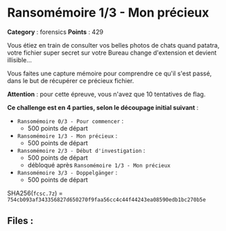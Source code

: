 # Ransomémoire 1/3 - Mon précieux

**Category** : forensics
**Points** : 429

Vous étiez en train de consulter vos belles photos de chats quand patatra, votre fichier super secret sur votre Bureau change d'extension et devient illisible...

Vous faites une capture mémoire pour comprendre ce qu'il s'est passé, dans le but de récupérer ce précieux fichier.

**Attention** : pour cette épreuve, vous n'avez que 10 tentatives de flag.

**Ce challenge est en 4 parties, selon le découpage initial suivant** :
- `Ransomémoire 0/3 - Pour commencer` :
    * 500 points de départ
- `Ransomémoire 1/3 - Mon précieux` :
    * 500 points de départ
- `Ransomémoire 2/3 - Début d'investigation` :
    * 500 points de départ
    * débloqué après `Ransomémoire 1/3 - Mon précieux`
- `Ransomémoire 3/3 - Doppelgänger` :
    * 500 points de départ

SHA256(`fcsc.7z`) = `754cb093af343356827d650270f9faa56cc4c44f44243ea08590edb1bc270b5e`


## Files : 
